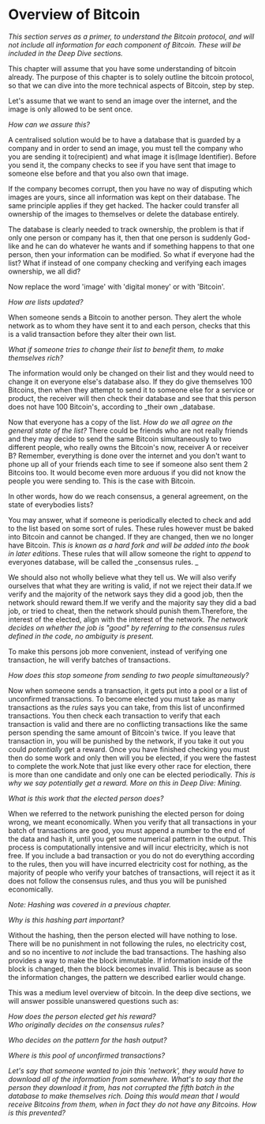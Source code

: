 # **Overview of Bitcoin**

_This section serves as a primer, to understand the Bitcoin protocol, and will not include all information for each component of Bitcoin. These will be included in the Deep Dive sections._

This chapter will assume that you have some understanding of bitcoin already. The purpose of this chapter is to solely outline the bitcoin protocol, so that we can dive into the more technical aspects of Bitcoin, step by step.

Let's assume that we want to send an image over the internet, and the image is only allowed to be sent once.

_How can we assure this?_

A centralised solution would be to have a database that is guarded by a company and in order to send an image, you must tell the company who you are sending it to\(recipient\) and what image it is\(Image Identifier\). Before you send it, the company checks to see if you have sent that image to someone else before and that you also own that image.

If the company becomes corrupt, then you have no way of disputing which images are yours, since all information was kept on their database. The same principle applies if they get hacked. The hacker could transfer all ownership of the images to themselves or delete the database entirely.

The database is clearly needed to track ownership, the problem is that if only one person or company has it, then that one person is suddenly God-like and he can do whatever he wants and if something happens to that one person, then your information can be modified. So what if everyone had the list? What if instead of one company checking and verifying each images ownership, we all did?

Now replace the word 'image' with 'digital money' or with 'Bitcoin'.

_How are lists updated?_

When someone sends a Bitcoin to another person. They alert the whole network as to whom they have sent it to and each person, checks that this is a valid transaction before they alter their own list.

_What if someone tries to change their list to benefit them, to make themselves rich?_

The information would only be changed on their list and they would need to change it on everyone else's database also. If they do give themselves 100 Bitcoins, then when they attempt to send it to someone else for a service or product, the receiver will then check their database and see that this person does not have 100 Bitcoin's, according to _their own _database.

Now that everyone has a copy of the list. _How do we all agree on the general state of the list?_ There could be friends who are not really friends and they may decide to send the same Bitcoin simultaneously to two different people, who really owns the Bitcoin's now, receiver A or receiver B? Remember, everything is done over the internet and you don't want to phone up all of your friends each time to see if someone also sent them 2 Bitcoins too. It would become even more arduous if you did not know the people you were sending to. This is the case with Bitcoin.

In other words, how do we reach consensus, a general agreement, on the state of everybodies lists?

You may answer, what if someone is periodically elected to check and add to the list based on some sort of rules. These rules however must be baked into Bitcoin and cannot be changed. If they are changed, then we no longer have Bitcoin. _This is known as a hard fork and will be added into the book in later editions_. These rules that will allow someone the right to _append_ to everyones database, will be called the _consensus rules. _

We should also not wholly believe what they tell us. We will also verify ourselves that what they are writing is valid, if not we reject their data.If we verify and the majority of the network says they did a good job, then the network should reward them.If we verify and the majority say they did a bad job, or tried to cheat, then the network should punish them.Therefore, the interest of the elected, align with the interest of the network. _The network decides on whether the job is "good" by referring to the consensus rules defined in the code, no ambiguity is present._

To make this persons job more convenient, instead of verifying one transaction, he will verify batches of transactions.

_How does this stop someone from sending to two people simultaneously?_

Now when someone sends a transaction, it gets put into a pool or a list of unconfirmed transactions. To become elected you must take as many transactions as the _rules_ says you can take, from this list of unconfirmed transactions. You then check each transaction to verify that each transaction is valid and there are no conflicting transactions like the same person spending the same amount of Bitcoin's twice. If you leave that transaction in, you will be punished by the network, if you take it out you could _potentially_ get a reward. Once you have finished checking you must then do some work and only then will you be elected, if you were the fastest to complete the work.Note that just like every other race for election, there is more than one candidate and only one can be elected periodically. _This is why we say potentially get a reward. More on this in Deep Dive: Mining._

_What is this work that the elected person does?_

When we referred to the network punishing the elected person for doing wrong, we meant economically. When you verify that all transactions in your batch of transactions are good, you must append a number to the end of the data and hash it, until you get some numerical pattern in the output. This process is computationally intensive and will incur electricity, which is not free. If you include a bad transaction or you do not do everything according to the rules, then you will have incurred electricity cost for nothing, as the majority of people who verify your batches of transactions, will reject it as it does not follow the consensus rules, and thus you will be punished economically.

_Note: Hashing was covered in a previous chapter._

_Why is this hashing part important?_

Without the hashing, then the person elected will have nothing to lose. There will be no punishment in not following the rules, no electricity cost, and so no incentive to _not_ include the bad transactions. The hashing also provides a way to make the block immutable. If information inside of the block is changed, then the block becomes invalid. This is because as soon the information changes, the pattern we described earlier would change.

This was a medium level overview of bitcoin. In the deep dive sections, we will answer possible unanswered questions such as:

_How does the person elected get his reward?  
Who originally decides on the consensus rules?_

_Who decides on the pattern for the hash output?_

_Where is this pool of unconfirmed transactions?_

_Let's say that someone wanted to join this 'network', they would have to download all of the information from somewhere. What's to say that the person they download it from, has not corrupted the fifth batch in the database to make themselves rich. Doing this would mean that I would receive Bitcoins from them, when in fact they do not have any Bitcoins. How is this prevented?_

